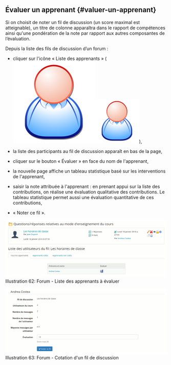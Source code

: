 ## Évaluer un apprenant {#valuer-un-apprenant}

Si on choisit de noter un fil de discussion \(un score maximal est atteignable\), un titre de colonne apparaîtra dans le rapport de compétences ainsi qu'une pondération de la note par rapport aux autres composantes de l’évaluation.

Depuis la liste des fils de discussion d’un forum :

* cliquer sur l'icône « Liste des apprenants » \(![](../assets/image105.svg)![](../assets/image105.png)\),

* la liste des participants au fil de discussion apparaît en bas de la page,

* cliquer sur le bouton « Évaluer » en face du nom de l'apprenant,

* la nouvelle page affiche un tableau statistique basé sur les interventions de l'apprenant,

* saisir la note attribuée à l'apprenant : en prenant appui sur la liste des contributions, on réalise une évaluation qualitative des contributions. Le tableau statistique permet aussi une évaluation quantitative de ces contributions,

* « Noter ce fil ».

![](../assets/image106.png)Illustration 62: Forum - Liste des apprenants à évaluer

![](../assets/image107.png)Illustration 63: Forum - Cotation d'un fil de discussion

